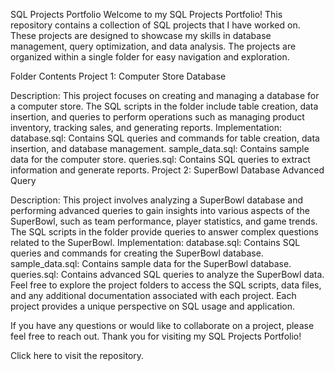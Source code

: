 SQL Projects Portfolio
Welcome to my SQL Projects Portfolio! This repository contains a collection of SQL projects that I have worked on. These projects are designed to showcase my skills in database management, query optimization, and data analysis. The projects are organized within a single folder for easy navigation and exploration.

Folder Contents
Project 1: Computer Store Database

Description: This project focuses on creating and managing a database for a computer store. The SQL scripts in the folder include table creation, data insertion, and queries to perform operations such as managing product inventory, tracking sales, and generating reports.
Implementation:
database.sql: Contains SQL queries and commands for table creation, data insertion, and database management.
sample_data.sql: Contains sample data for the computer store.
queries.sql: Contains SQL queries to extract information and generate reports.
Project 2: SuperBowl Database Advanced Query

Description: This project involves analyzing a SuperBowl database and performing advanced queries to gain insights into various aspects of the SuperBowl, such as team performance, player statistics, and game trends. The SQL scripts in the folder provide queries to answer complex questions related to the SuperBowl.
Implementation:
database.sql: Contains SQL queries and commands for creating the SuperBowl database.
sample_data.sql: Contains sample data for the SuperBowl database.
queries.sql: Contains advanced SQL queries to analyze the SuperBowl data.
Feel free to explore the project folders to access the SQL scripts, data files, and any additional documentation associated with each project. Each project provides a unique perspective on SQL usage and application.

If you have any questions or would like to collaborate on a project, please feel free to reach out. Thank you for visiting my SQL Projects Portfolio!

Click here to visit the repository.
